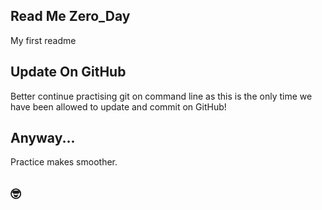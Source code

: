 ## Read Me Zero_Day
My first readme

## Update On GitHub
Better continue practising git on command line as this is the only time we have been allowed to update and commit on GitHub!

## Anyway...
Practice makes smoother.

## 🤓
